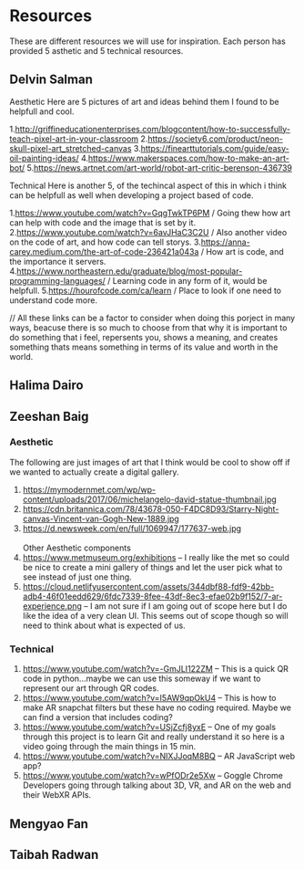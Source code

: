 # Resources

These are different resources we will use for inspiration. Each person has provided 5 asthetic and 5 technical resources.

## Delvin Salman

Aesthetic
Here are 5 pictures of art and ideas behind them I found to be helpfull and cool.

1.http://griffineducationenterprises.com/blogcontent/how-to-successfully-teach-pixel-art-in-your-classroom 2.https://society6.com/product/neon-skull-pixel-art_stretched-canvas
3.https://finearttutorials.com/guide/easy-oil-painting-ideas/
4.https://www.makerspaces.com/how-to-make-an-art-bot/
5.https://news.artnet.com/art-world/robot-art-critic-berenson-436739

Technical
Here is another 5, of the techincal aspect of this in which i think can be helpfull as well when developing a project based of code.

1.https://www.youtube.com/watch?v=GqgTwkTP6PM / Going thew how art can help with code and the image that is set by it. 2.https://www.youtube.com/watch?v=6avJHaC3C2U / Also another video on the code of art, and how code can tell storys.
3.https://anna-carey.medium.com/the-art-of-code-236421a043a / How art is code, and the importance it servers. 4.https://www.northeastern.edu/graduate/blog/most-popular-programming-languages/ / Learning code in any form of it, would be helpfull. 5.https://hourofcode.com/ca/learn / Place to look if one need to understand code more.

// All these links can be a factor to consider when doing this porject in many ways, beacuse there is so much to choose from that why it is important to do something that i feel, repersents you, shows a meaning, and creates something thats means something in terms of its value and worth in the world.
## Halima Dairo

## Zeeshan Baig

### Aesthetic

The following are just images of art that I think would be cool to show off if we wanted to actually create a digital gallery.
1. https://mymodernmet.com/wp/wp-content/uploads/2017/06/michelangelo-david-statue-thumbnail.jpg
2. https://cdn.britannica.com/78/43678-050-F4DC8D93/Starry-Night-canvas-Vincent-van-Gogh-New-1889.jpg
3. https://d.newsweek.com/en/full/1069947/177637-web.jpg <br>
<br>Other Aesthetic components
4. https://www.metmuseum.org/exhibitions – I really like the met so could be nice to create a mini gallery of things and let the user pick what to see instead of just one thing.
5. https://cloud.netlifyusercontent.com/assets/344dbf88-fdf9-42bb-adb4-46f01eedd629/6fdc7339-8fee-43df-8ec3-efae02b9f152/7-ar-experience.png – I am not sure if I am going out of scope here but I do like the idea of a very clean UI. This seems out of scope though so will need to think about what is expected of us.

### Technical
1. https://www.youtube.com/watch?v=-GmJLI122ZM – This is a quick QR code in python...maybe we can use this someway if we want to represent our art through QR codes.
2. https://www.youtube.com/watch?v=I5AW9qpOkU4 – This is how to make AR snapchat filters but these have no coding required. Maybe we can find a version that includes coding?
3. https://www.youtube.com/watch?v=USjZcfj8yxE – One of my goals through this project is to learn Git and really understand it so here is a video going through the main things in 15 min.
4. https://www.youtube.com/watch?v=NIXJJoqM8BQ – AR JavaScript web app?
5. https://www.youtube.com/watch?v=wPfODr2e5Xw – Goggle Chrome Developers going through talking about 3D, VR, and AR on the web and their WebXR APIs.

## Mengyao Fan

## Taibah Radwan

